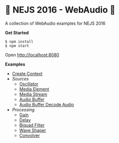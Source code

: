 # 🤘 NEJS 2016 - WebAudio 🤘

A collection of WebAudio examples for NEJS 2016

**Get Started**

	$ npm install
	$ npm start

Open [http://localhost:8080](http://localhost:8080)

**Examples**

- [Create Context](examples/create-context.html)
- *Sources*
	- [Oscillator](examples/sources/oscillator.html)
	- [Media Element](examples/sources/media-element.html)
	- [Media Stream](examples/sources/media-stream.html)
	- [Audio Buffer](examples/sources/audio-buffer.html)
	- [Audio Buffer Decode Audio](examples/sources/audio-buffer-decode-audio.html)
- *Processing*
	- [Gain](examples/processing/gain.html)
	- [Delay](examples/processing/delay.html)
	- [Biquad Filter](examples/processing/biquad-filter.html)
	- [Wave Shaper](examples/processing/wave-shaper.html)
	- [Convolver](examples/processing/convolver.html)
